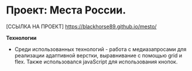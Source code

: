 # Проект: Места России.

[ССЫЛКА НА ПРОЕКТ]     https://blackhorse89.github.io/mesto/

**Технологии**

* Среди использованных технологий - работа с медиазапросами для реализации адаптивной верстки, выравнивание с помощью grid и flex. Также использовался javaScript для использования кнопок.